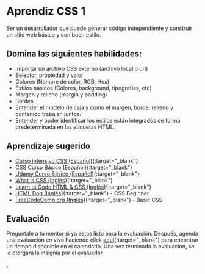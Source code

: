 # Aprendiz CSS 1

Ser un desarrollador que puede generar código independiente y construir un sitio web básico y con buen estilo.

## Domina las siguientes habilidades:

* Importar un archivo CSS externo (archivo local o url)
* Selector, propiedad y valor
* Colores (Nombre de color, RGB, Hex)
* Estilos básicos (Colores, background, tipografias, etc)
* Margen y relleno (margin y padding)
* Bordes
* Entender el modelo de caja y como el margen, borde, relleno y contenido trabajan juntos.
* Entender y poder identificar los estilos están integrados de forma predeterminada en las etiquetas HTML.

## Aprendizaje sugerido

* [Curso intensivo CSS (Español)](https://youtu.be/vvpfamcJVEU){:target="_blank"}
* [CSS Curso Básico (Español)](https://youtube.com/playlist?list=PLKT_uPiD2acBRMz_OhKhNbZh8t8OEWVhv){:target="_blank"}
* [Udemy Curso Básico (Español)](https://www.udemy.com/course/curso-basico-de-css/){:target="_blank"}
* [What is CSS (Inglés)](https://www.colorcode.io/course/css-basics){:target="_blank"}
* [Learn to Code HTML & CSS (Inglés)](https://learn.shayhowe.com/html-css/){:target="_blank"}
* [HTML Dog (Inglés)](https://www.htmldog.com/guides/css/beginner/){:target="_blank"} - CSS Beginner
* [FreeCodeCamp.org (Inglés)](https://www.freecodecamp.org/learn/responsive-web-design/basic-css/){:target="_blank"} - Basic CSS

## Evaluación

Preguntale a tu mentor si ya estas listo para la evaluación. Después, agenda una evaluación en vivo haciendo click [aquí](https://calendly.com/codex-evaluations/1?a1=CSS%20Apprentice%201&a2=O8cej6IdSwiTET8_a98TdA){:target="_blank"} para encontrar un tiempo disponible en el calendario. Una vez terminada la evaluación, se le otorgará la insignia por el evaluador.

[.](level-1)